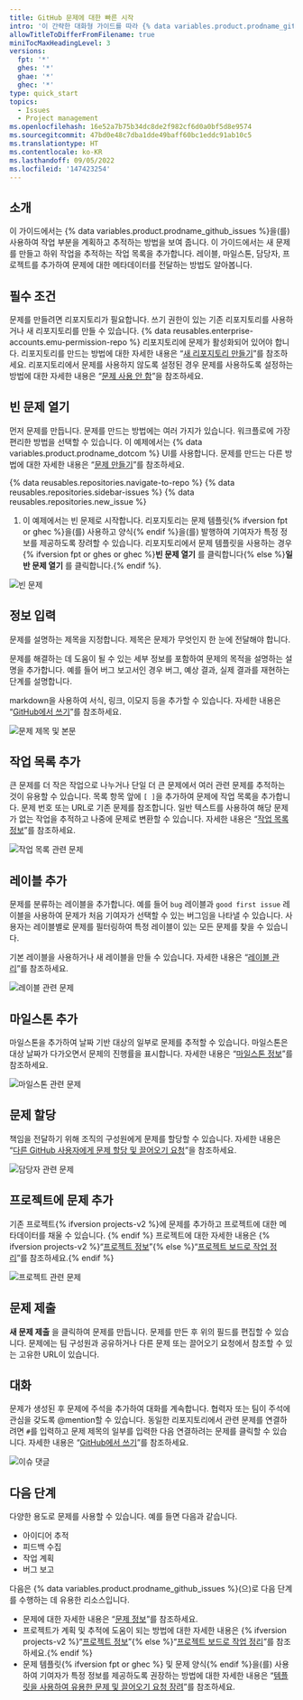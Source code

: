 ```yaml
---
title: GitHub 문제에 대한 빠른 시작
intro: '이 간략한 대화형 가이드를 따라 {% data variables.product.prodname_github_issues %}에 대해 알아보세요.'
allowTitleToDifferFromFilename: true
miniTocMaxHeadingLevel: 3
versions:
  fpt: '*'
  ghes: '*'
  ghae: '*'
  ghec: '*'
type: quick_start
topics:
  - Issues
  - Project management
ms.openlocfilehash: 16e52a7b75b34dc8de2f982cf6d0a0bf5d8e9574
ms.sourcegitcommit: 47bd0e48c7dba1dde49baff60bc1eddc91ab10c5
ms.translationtype: HT
ms.contentlocale: ko-KR
ms.lasthandoff: 09/05/2022
ms.locfileid: '147423254'
---
```

## 소개

이 가이드에서는 {% data variables.product.prodname_github_issues %}을(를) 사용하여 작업 부분을 계획하고 추적하는 방법을 보여 줍니다. 이 가이드에서는 새 문제를 만들고 하위 작업을 추적하는 작업 목록을 추가합니다. 레이블, 마일스톤, 담당자, 프로젝트를 추가하여 문제에 대한 메타데이터를 전달하는 방법도 알아봅니다.

## 필수 조건

문제를 만들려면 리포지토리가 필요합니다. 쓰기 권한이 있는 기존 리포지토리를 사용하거나 새 리포지토리를 만들 수 있습니다. {% data reusables.enterprise-accounts.emu-permission-repo %} 리포지토리에 문제가 활성화되어 있어야 합니다. 리포지토리를 만드는 방법에 대한 자세한 내용은 “[새 리포지토리 만들기](/articles/creating-a-new-repository)”를 참조하세요. 리포지토리에서 문제를 사용하지 않도록 설정된 경우 문제를 사용하도록 설정하는 방법에 대한 자세한 내용은 “[문제 사용 안 함](/github/administering-a-repository/managing-repository-settings/disabling-issues)”을 참조하세요.

## 빈 문제 열기

먼저 문제를 만듭니다. 문제를 만드는 방법에는 여러 가지가 있습니다. 워크플로에 가장 편리한 방법을 선택할 수 있습니다. 이 예제에서는 {% data variables.product.prodname_dotcom %} UI를 사용합니다. 문제를 만드는 다른 방법에 대한 자세한 내용은 “[문제 만들기](/issues/tracking-your-work-with-issues/creating-an-issue)”를 참조하세요.

{% data reusables.repositories.navigate-to-repo %} {% data reusables.repositories.sidebar-issues %} {% data reusables.repositories.new_issue %}
1. 이 예제에서는 빈 문제로 시작합니다. 리포지토리는 문제 템플릿{% ifversion fpt or ghec %}을(를) 사용하고 양식{% endif %}을(를) 발행하여 기여자가 특정 정보를 제공하도록 장려할 수 있습니다. 리포지토리에서 문제 템플릿을 사용하는 경우 {% ifversion fpt or ghes or ghec %}**빈 문제 열기** 를 클릭합니다{% else %}**일반 문제 열기** 를 클릭합니다.{% endif %}.

![빈 문제](/assets/images/help/issues/blank-issue.png)

## 정보 입력

문제를 설명하는 제목을 지정합니다. 제목은 문제가 무엇인지 한 눈에 전달해야 합니다.

문제를 해결하는 데 도움이 될 수 있는 세부 정보를 포함하여 문제의 목적을 설명하는 설명을 추가합니다. 예를 들어 버그 보고서인 경우 버그, 예상 결과, 실제 결과를 재현하는 단계를 설명합니다.

markdown을 사용하여 서식, 링크, 이모지 등을 추가할 수 있습니다. 자세한 내용은 “[GitHub에서 쓰기](/github/writing-on-github)”를 참조하세요.

![문제 제목 및 본문](/assets/images/help/issues/issue-title-body.png)

## 작업 목록 추가

큰 문제를 더 작은 작업으로 나누거나 단일 더 큰 문제에서 여러 관련 문제를 추적하는 것이 유용할 수 있습니다. 목록 항목 앞에 `[ ]`을 추가하여 문제에 작업 목록을 추가합니다. 문제 번호 또는 URL로 기존 문제를 참조합니다. 일반 텍스트를 사용하여 해당 문제가 없는 작업을 추적하고 나중에 문제로 변환할 수 있습니다. 자세한 내용은 “[작업 목록 정보](/issues/tracking-your-work-with-issues/about-task-lists)”를 참조하세요.

![작업 목록 관련 문제](/assets/images/help/issues/issue-task-list-raw.png)

## 레이블 추가

문제를 분류하는 레이블을 추가합니다. 예를 들어 `bug` 레이블과 `good first issue` 레이블을 사용하여 문제가 처음 기여자가 선택할 수 있는 버그임을 나타낼 수 있습니다. 사용자는 레이블별로 문제를 필터링하여 특정 레이블이 있는 모든 문제를 찾을 수 있습니다.

기본 레이블을 사용하거나 새 레이블을 만들 수 있습니다. 자세한 내용은 “[레이블 관리](/issues/using-labels-and-milestones-to-track-work/managing-labels)”를 참조하세요.

![레이블 관련 문제](/assets/images/help/issues/issue-with-label.png)

## 마일스톤 추가

마일스톤을 추가하여 날짜 기반 대상의 일부로 문제를 추적할 수 있습니다. 마일스톤은 대상 날짜가 다가오면서 문제의 진행률을 표시합니다. 자세한 내용은 “[마일스톤 정보](/issues/using-labels-and-milestones-to-track-work/about-milestones)”를 참조하세요.

![마일스톤 관련 문제](/assets/images/help/issues/issue-milestone.png)

## 문제 할당

책임을 전달하기 위해 조직의 구성원에게 문제를 할당할 수 있습니다. 자세한 내용은 “[다른 GitHub 사용자에게 문제 할당 및 끌어오기 요청](/issues/tracking-your-work-with-issues/assigning-issues-and-pull-requests-to-other-github-users)”을 참조하세요.

![담당자 관련 문제](/assets/images/help/issues/issue-assignees.png)

## 프로젝트에 문제 추가

기존 프로젝트{% ifversion projects-v2 %}에 문제를 추가하고 프로젝트에 대한 메타데이터를 채울 수 있습니다. {% endif %} 프로젝트에 대한 자세한 내용은 {% ifversion projects-v2 %}“[프로젝트 정보](/issues/planning-and-tracking-with-projects/learning-about-projects/about-projects)”{% else %}“[프로젝트 보드로 작업 정리](/issues/organizing-your-work-with-project-boards)”를 참조하세요.{% endif %}

![프로젝트 관련 문제](/assets/images/help/issues/issue-project.png)

## 문제 제출

**새 문제 제출** 을 클릭하여 문제를 만듭니다. 문제를 만든 후 위의 필드를 편집할 수 있습니다. 문제에는 팀 구성원과 공유하거나 다른 문제 또는 끌어오기 요청에서 참조할 수 있는 고유한 URL이 있습니다.

## 대화

문제가 생성된 후 문제에 주석을 추가하여 대화를 계속합니다. 협력자 또는 팀이 주석에 관심을 갖도록 @mention할 수 있습니다. 동일한 리포지토리에서 관련 문제를 연결하려면 `#`를 입력하고 문제 제목의 일부를 입력한 다음 연결하려는 문제를 클릭할 수 있습니다. 자세한 내용은 “[GitHub에서 쓰기](/github/writing-on-github)”를 참조하세요.

![이슈 댓글](/assets/images/help/issues/issue-comment.png)

## 다음 단계

다양한 용도로 문제를 사용할 수 있습니다. 예를 들면 다음과 같습니다.

- 아이디어 추적
- 피드백 수집
- 작업 계획
- 버그 보고

다음은 {% data variables.product.prodname_github_issues %}(으)로 다음 단계를 수행하는 데 유용한 리소스입니다.

- 문제에 대한 자세한 내용은 “[문제 정보](/issues/tracking-your-work-with-issues/about-issues)”를 참조하세요.
- 프로젝트가 계획 및 추적에 도움이 되는 방법에 대한 자세한 내용은 {% ifversion projects-v2 %}“[프로젝트 정보](/issues/planning-and-tracking-with-projects/learning-about-projects/about-projects)”{% else %}“[프로젝트 보드로 작업 정리](/issues/organizing-your-work-with-project-boards)”를 참조하세요.{% endif %}
- 문제 템플릿{% ifversion fpt or ghec %} 및 문제 양식{% endif %}을(를) 사용하여 기여자가 특정 정보를 제공하도록 권장하는 방법에 대한 자세한 내용은 “[템플릿을 사용하여 유용한 문제 및 끌어오기 요청 장려](/communities/using-templates-to-encourage-useful-issues-and-pull-requests)”를 참조하세요.
